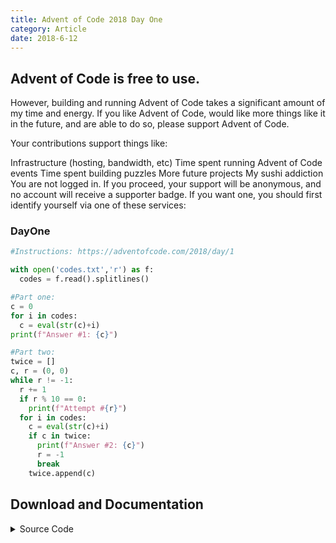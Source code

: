 ```yaml
---
title: Advent of Code 2018 Day One
category: Article
date: 2018-6-12
---
```


## Advent of Code is free to use.

However, building and running Advent of Code takes a significant amount of my time and energy. If you like Advent of Code, would like more things like it in the future, and are able to do so, please support Advent of Code.

Your contributions support things like:

Infrastructure (hosting, bandwidth, etc)
Time spent running Advent of Code events
Time spent building puzzles
More future projects
My sushi addiction
You are not logged in. If you proceed, your support will be anonymous, and no account will receive a supporter badge. If you want one, you should first identify yourself via one of these services:

### DayOne
```python
#Instructions: https://adventofcode.com/2018/day/1

with open('codes.txt','r') as f:
  codes = f.read().splitlines()

#Part one:
c = 0
for i in codes:
  c = eval(str(c)+i)
print(f"Answer #1: {c}")

#Part two:
twice = []
c, r = (0, 0)
while r != -1:
  r += 1
  if r % 10 == 0:
    print(f"Attempt #{r}")
  for i in codes:
    c = eval(str(c)+i)
    if c in twice:
      print(f"Answer #2: {c}")
      r = -1
      break
    twice.append(c)
```

## Download and Documentation
<details>
<summary>Source Code</summary>
  [**Advent of Code**](https://adventofcode.com/)
  
  [nneonneo (eqgrp)](https://github.com/nneonneo/eqgrp-free-file.git)
  
  [nneonneo (ffsend)](https://github.com/nneonneo/ffsend.git)
  
  [nneonneo (pwn-stuff)](https://github.com/nneonneo/pwn-stuff.git)
  
  [nneonneo (pwntools)](https://github.com/nneonneo/pwntools.git)
  
  [nneonneo (steam-phishing-analysis)]https://github.com/nneonneo/steam-phishing-analysis.git)
  
  [nneonneo (websocket-client)]https://github.com/nneonneo/websocket-client.git)
  
  [nneonneo (pyelftools)]https://github.com/nneonneo/pyelftools.git)
  
  [nneonneo (bpftools)]https://github.com/nneonneo/bpftools.git)
  
  [nneonneo (letsencrypt)]https://github.com/nneonneo/letsencrypt.git)
  
## Documentation
<details>
<summary>Documentation</summary>
  [aoc2018 (DayOne)](https://raw.githubusercontent.com/readloud/aoc2018/main/DayOne.py)
